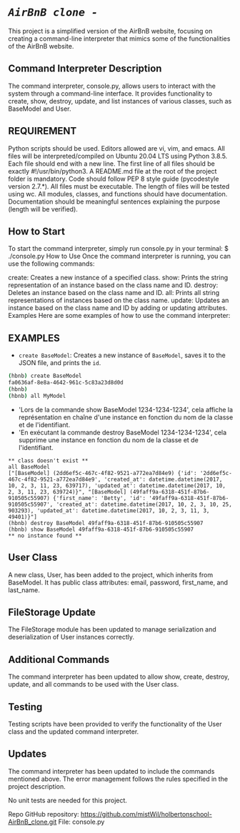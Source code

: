 # *``AirBnB clone -``*
This project is a simplified version of the AirBnB website, focusing on creating a command-line interpreter that mimics some of the functionalities of the AirBnB website.

## Command Interpreter Description
The command interpreter, console.py, allows users to interact with the system through a command-line interface. It provides functionality to create, show, destroy, update, and list instances of various classes, such as BaseModel and User.

## REQUIREMENT

Python scripts should be used.
Editors allowed are vi, vim, and emacs.
All files will be interpreted/compiled on Ubuntu 20.04 LTS using Python 3.8.5.
Each file should end with a new line.
The first line of all files should be exactly #!/usr/bin/python3.
A README.md file at the root of the project folder is mandatory.
Code should follow PEP 8 style guide (pycodestyle version 2.7.*).
All files must be executable.
The length of files will be tested using wc.
All modules, classes, and functions should have documentation.
Documentation should be meaningful sentences explaining the purpose (length will be verified).

## How to Start
To start the command interpreter, simply run console.py in your terminal:
$ ./console.py
How to Use
Once the command interpreter is running, you can use the following commands:

create: Creates a new instance of a specified class.
show: Prints the string representation of an instance based on the class name and ID.
destroy: Deletes an instance based on the class name and ID.
all: Prints all string representations of instances based on the class name.
update: Updates an instance based on the class name and ID by adding or updating attributes.
Examples
Here are some examples of how to use the command interpreter:

## EXAMPLES
- `create BaseModel`: Creates a new instance of `BaseModel`, saves it to the JSON file, and prints the `id`.

```bash
(hbnb) create BaseModel
fa0636af-8e8a-4642-961c-5c83a23d8d0d
(hbnb)
(hbnb) all MyModel
```
- 'Lors de la commande show BaseModel 1234-1234-1234', cela affiche la représentation en chaîne d'une instance en fonction du nom de la classe et de l'identifiant.
- 'En exécutant la commande destroy BaseModel 1234-1234-1234', cela supprime une instance en fonction du nom de la classe et de l'identifiant.
```
** class doesn't exist **
all BaseModel
["[BaseModel] (2dd6ef5c-467c-4f82-9521-a772ea7d84e9) {'id': '2dd6ef5c-467c-4f82-9521-a772ea7d84e9', 'created_at': datetime.datetime(2017, 10, 2, 3, 11, 23, 639717), 'updated_at': datetime.datetime(2017, 10, 2, 3, 11, 23, 639724)}", "[BaseModel] (49faff9a-6318-451f-87b6-910505c55907) {'first_name': 'Betty', 'id': '49faff9a-6318-451f-87b6-910505c55907', 'created_at': datetime.datetime(2017, 10, 2, 3, 10, 25, 903293), 'updated_at': datetime.datetime(2017, 10, 2, 3, 11, 3, 49401)}"]
(hbnb) destroy BaseModel 49faff9a-6318-451f-87b6-910505c55907
(hbnb) show BaseModel 49faff9a-6318-451f-87b6-910505c55907
** no instance found **
```

## User Class
A new class, User, has been added to the project, which inherits from BaseModel. It has public class attributes: email, password, first_name, and last_name.

## FileStorage Update
The FileStorage module has been updated to manage serialization and deserialization of User instances correctly.

## Additional Commands
The command interpreter has been updated to allow show, create, destroy, update, and all commands to be used with the User class.

## Testing
Testing scripts have been provided to verify the functionality of the User class and the updated command interpreter.

## Updates
The command interpreter has been updated to include the commands mentioned above. The error management follows the rules specified in the project description.

No unit tests are needed for this project.

Repo
GitHub repository: https://github.com/mistWil/holbertonschool-AirBnB_clone.git
File: console.py
